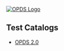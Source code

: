 [![OPDS Logo](https://opds.io/img/logo.png)](https://opds.io)

## Test Catalogs

* [OPDS 2.0](http://localhost:2015/2.0/home.json)
